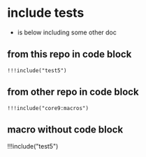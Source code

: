 # include tests

- is below including some other doc

## from this repo in code block

```
!!!include("test5")
```

## from other repo in code block

```
!!!include("core9:macros")
```

## macro without code block


!!!include("test5")


